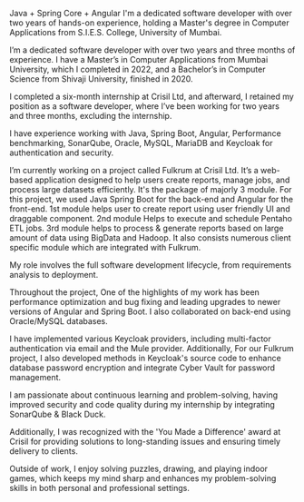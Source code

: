 Java + Spring Core + Angular
I'm a dedicated software developer with over two years of hands-on experience, holding a Master's degree in Computer Applications from S.I.E.S. College, University of Mumbai. 

I’m a dedicated software developer with over two years and three months of experience. I have a Master’s in Computer Applications from Mumbai University, which I completed in 2022, and a Bachelor’s in Computer Science from Shivaji University, finished in 2020.

I completed a six-month internship at Crisil Ltd, and afterward, I retained my position as a software developer, where I’ve been working for two years and three months, excluding the internship.

I have experience working with Java, Spring Boot, Angular, Performance benchmarking, SonarQube, Oracle, MySQL, MariaDB and Keycloak for authentication and security.

I’m currently working on a project called Fulkrum at Crisil Ltd. It’s a web-based application designed to help users create reports, manage jobs, and process large datasets efficiently. It's the package of majorly 3 module. For this project, we used Java Spring Boot for the back-end and Angular for the front-end. 
1st module helps user to create report using user friendly UI and draggable component. 2nd module Helps to execute and schedule Pentaho ETL jobs. 3rd module helps to process & generate reports based on large amount of data using BigData and Hadoop. It also consists numerous client specific module which are integrated with Fulkrum. 

My role involves the full software development lifecycle, from requirements analysis to deployment.

Throughout the project, One of the highlights of my work has been performance optimization and bug fixing and leading upgrades to newer versions of Angular and Spring Boot. I also collaborated on back-end using Oracle/MySQL databases.

I have implemented various Keycloak providers, including multi-factor authentication via email and the Mule provider. Additionally, For our Fulkrum project, I also developed methods in Keycloak's source code to enhance database password encryption and integrate Cyber Vault for password management.

I am passionate about continuous learning and problem-solving, having improved security and code quality during my internship by integrating SonarQube & Black Duck.

Additionally, I was recognized with the 'You Made a Difference' award at Crisil for providing solutions to long-standing issues and ensuring timely delivery to clients. 

Outside of work, I enjoy solving puzzles, drawing, and playing indoor games, which keeps my mind sharp and enhances my problem-solving skills in both personal and professional settings.
